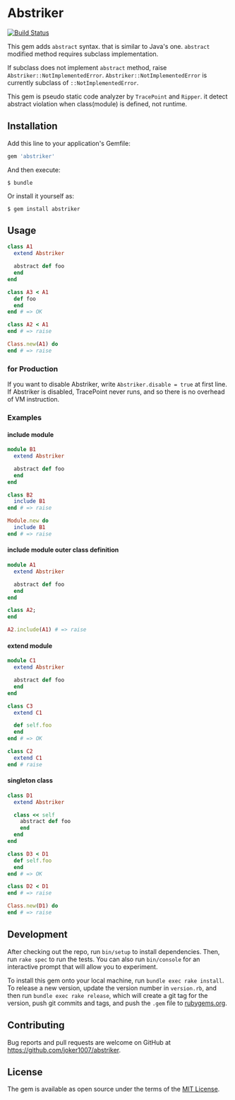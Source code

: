 # Abstriker
[![Build Status](https://travis-ci.org/joker1007/abstriker.svg?branch=master)](https://travis-ci.org/joker1007/abstriker)

This gem adds `abstract` syntax. that is similar to Java's one.
`abstract` modified method requires subclass implementation.

If subclass does not implement `abstract` method, raise `Abstriker::NotImplementedError`.
`Abstriker::NotImplementedError` is currently subclass of `::NotImplementedError`.

This gem is pseudo static code analyzer by `TracePoint` and `Ripper`.
it detect abstract violation when class(module) is defined, not runtime.

## Installation

Add this line to your application's Gemfile:

```ruby
gem 'abstriker'
```

And then execute:

    $ bundle

Or install it yourself as:

    $ gem install abstriker

## Usage

```ruby
class A1
  extend Abstriker

  abstract def foo
  end
end

class A3 < A1
  def foo
  end
end # => OK

class A2 < A1
end # => raise

Class.new(A1) do
end # => raise
```

### for Production
If you want to disable Abstriker, write `Abstriker.disable = true` at first line.
If Abstriker is disabled, TracePoint never runs, and so there is no overhead of VM instruction.

### Examples

#### include module

```ruby
module B1
  extend Abstriker

  abstract def foo
  end
end

class B2
  include B1
end # => raise

Module.new do
  include B1
end # => raise
```

#### include module outer class definition
```ruby
module A1
  extend Abstriker

  abstract def foo
  end
end

class A2;
end

A2.include(A1) # => raise
```

#### extend module

```ruby
module C1
  extend Abstriker

  abstract def foo
  end
end

class C3
  extend C1

  def self.foo
  end
end # => OK

class C2
  extend C1
end # raise
```

#### singleton class

```ruby
class D1
  extend Abstriker

  class << self
    abstract def foo
    end
  end
end

class D3 < D1
  def self.foo
  end
end # => OK

class D2 < D1
end # => raise

Class.new(D1) do
end # => raise

```

## Development

After checking out the repo, run `bin/setup` to install dependencies. Then, run `rake spec` to run the tests. You can also run `bin/console` for an interactive prompt that will allow you to experiment.

To install this gem onto your local machine, run `bundle exec rake install`. To release a new version, update the version number in `version.rb`, and then run `bundle exec rake release`, which will create a git tag for the version, push git commits and tags, and push the `.gem` file to [rubygems.org](https://rubygems.org).

## Contributing

Bug reports and pull requests are welcome on GitHub at https://github.com/joker1007/abstriker.

## License

The gem is available as open source under the terms of the [MIT License](https://opensource.org/licenses/MIT).
